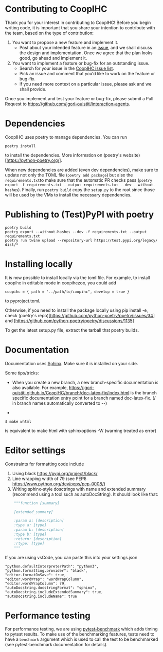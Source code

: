 # Contributing to CoopIHC

Thank you for your interest in contributing to CoopIHC! Before you begin writing code, it is important
that you share your intention to contribute with the team, based on the type of contribution:

1. You want to propose a new feature and implement it.
   - Post about your intended feature in an [issue](https://github.com/jgori-ouistiti/interaction-agents/issues),
     and we shall discuss the design and implementation. Once we agree that the plan looks good,
     go ahead and implement it.
2. You want to implement a feature or bug-fix for an outstanding issue.
   - Search for your issue in the [CoopIHC issue list](https://github.com/jgori-ouistiti/interaction-agents/issues).
   - Pick an issue and comment that you'd like to work on the feature or bug-fix.
   - If you need more context on a particular issue, please ask and we shall provide.

Once you implement and test your feature or bug-fix, please submit a Pull Request to
https://github.com/jgori-ouistiti/interaction-agents.

# Dependencies

CoopIHC uses poetry to manage dependencies. You can run

```shell
poetry install
```

to install the dependencies. More information on (poetry's website)[https://python-poetry.org/].

When new dependencies are added (even dev dependencies), make sure to update not only the TOML file (`poetry add package`) but also the `requirements.txt`to make sure that the automatic PR checks pass (`poetry export -f requirements.txt --output requirements.txt --dev --without-hashes`).
Finally, run `poetry build` copy the `setup.py` to the root since those will be used by the VMs to install the necessary dependencies.

# Publishing to (Test)PyPI with poetry

```shell
poetry build
poetry export --without-hashes --dev -f requirements.txt --output requirements.txt
poetry run twine upload --repository-url https://test.pypi.org/legacy/ dist/*

```

# Installing locally

It is now possible to install locally via the toml file. For example, to install coopihc in editable mode in coopihczoo, you could add

```shell
coopihc = { path = "../path/to/coopihc", develop = true }
```

to pyproject.toml.

Otherwise, if you need to install the package locally using pip install -e, check (poetry's repo)[https://github.com/python-poetry/poetry/issues/34] and [https://github.com/python-poetry/poetry/discussions/1135]

To get the latest setup.py file, extract the tarball that poetry builds.

# Documentation

Documentation uses [Sphinx](https://www.sphinx-doc.org/en/master/). Make sure it is installed on your side.

Some tips/tricks:

- When you create a new branch, a new branch-specific documentation is also available. For example, https://jgori-ouistiti.github.io/CoopIHC/branch/doc-latex-fix/index.html is the branch specific documentation entry point for a branch named doc-latex-fix. (/ in branch names automatically converted to --)

-

```shell
$ make whtml
```

is equivalent to make html with sphinxoptions -W (warning treated as error)

# Editor settings

Constraints for formatting code include

1. Using black https://pypi.org/project/black/
2. Line wrapping width of 79 (see PEP8 https://www.python.org/dev/peps/pep-0008/)
3. Writing sphinx-style dosctrings with name and extended summary (recommend using a tool such as autoDocString). It should look like that:

```Python
	"""function [summary]

	[extended_summary]

	:param a: [description]
	:type a: [type]
	:param b: [description]
	:type b: [type]
	:return: [description]
	:rtype: [type]
	"""
```

If you are using vsCode, you can paste this into your settings.json

    "python.defaultInterpreterPath": "python3",
    "python.formatting.provider": "black",
    "editor.formatOnSave": true,
    "editor.wordWrap": "wordWrapColumn",
    "editor.wordWrapColumn": 79,
    "autoDocstring.docstringFormat": "sphinx",
    "autoDocstring.includeExtendedSummary": true,
    "autoDocstring.includeName": true

# Performance testing

For performance testing, we are using [pytest-benchmark](https://pytest-benchmark.readthedocs.io/) which adds timing to pytest results.
To make use of the benchmarking features, tests need to have a `benchmark` argument which is used to call the test to be benchmarked (see pytest-benchmark documentation for details).
